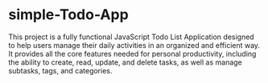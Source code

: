# simple-Todo-App
This project is a fully functional JavaScript Todo List Application designed to help users manage their daily activities in an organized and efficient way. It provides all the core features needed for personal productivity, including the ability to create, read, update, and delete tasks, as well as manage subtasks, tags, and categories.
